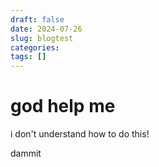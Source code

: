 ```yaml
---
draft: false
date: 2024-07-26
slug: blogtest
categories: 
tags: []
---
```



# god help me

i don't understand how to do this!

<!-- more -->

dammit
